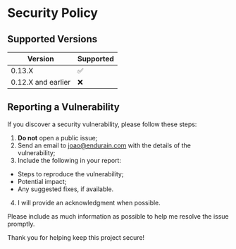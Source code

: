 # Security Policy

## Supported Versions

| Version | Supported          |
| ------- | ------------------ |
| 0.13.X   | :white_check_mark: |
| 0.12.X and earlier   | :x:                |

## Reporting a Vulnerability

If you discover a security vulnerability, please follow these steps:

1. **Do not** open a public issue;
2. Send an email to joao@endurain.com with the details of the vulnerability;
3. Include the following in your report:
- Steps to reproduce the vulnerability;
- Potential impact;
- Any suggested fixes, if available.
4. I will provide an acknowledgment when possible.

Please include as much information as possible to help me resolve the issue promptly.

Thank you for helping keep this project secure!
